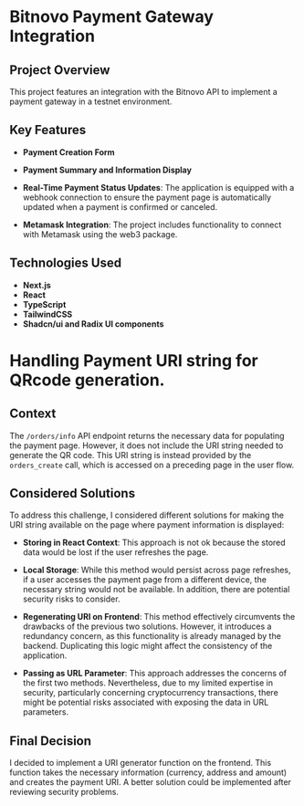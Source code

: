 # Bitnovo Payment Gateway Integration

## Project Overview

This project features an integration with the Bitnovo API to implement a payment gateway in a testnet environment.

## Key Features

- **Payment Creation Form**

- **Payment Summary and Information Display**
- **Real-Time Payment Status Updates**: The application is equipped with a webhook connection to ensure the payment page is automatically updated when a payment is confirmed or canceled.

- **Metamask Integration**: The project includes functionality to connect with Metamask using the web3 package.

## Technologies Used

- **Next.js**
- **React**
- **TypeScript**
- **TailwindCSS**
- **Shadcn/ui and Radix UI components**

# Handling Payment URI string for QRcode generation.

## Context

The `/orders/info` API endpoint returns the necessary data for populating the payment page. However, it does not include the URI string needed to generate the QR code. This URI string is instead provided by the `orders_create` call, which is accessed on a preceding page in the user flow.

## Considered Solutions

To address this challenge, I considered different solutions for making the URI string available on the page where payment information is displayed:

- **Storing in React Context**: This approach is not ok because the stored data would be lost if the user refreshes the page.

- **Local Storage**: While this method would persist across page refreshes, if a user accesses the payment page from a different device, the necessary string would not be available. In addition, there are potential security risks to consider.

- **Regenerating URI on Frontend**: This method effectively circumvents the drawbacks of the previous two solutions. However, it introduces a redundancy concern, as this functionality is already managed by the backend. Duplicating this logic might affect the consistency of the application.

- **Passing as URL Parameter**: This approach addresses the concerns of the first two methods. Nevertheless, due to my limited expertise in security, particularly concerning cryptocurrency transactions, there might be potential risks associated with exposing the data in URL parameters.

## Final Decision

I decided to implement a URI generator function on the frontend. This function takes the necessary information (currency, address and amount) and creates the payment URI.
A better solution could be implemented after reviewing security problems.
